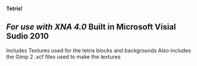 **Tetris!**


*For use with XNA 4.0*
Built in Microsoft Visial Sudio 2010
------------------------------------------
Includes Textures used for the tetris blocks and backgrounds
Also includes the Gimp 2 .xcf files used to make the textures


